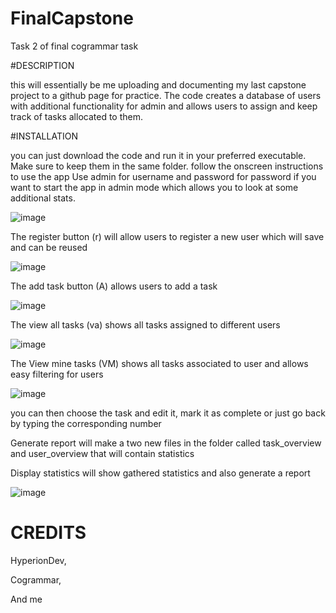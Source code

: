 # FinalCapstone

Task 2 of final cogrammar task 

#DESCRIPTION 

this will essentially be me uploading and documenting my last capstone project to a github page for practice. The code creates a database of users with additional functionality for admin and allows users to assign and keep track of tasks allocated to them.

#INSTALLATION 

you can just download the code and run it in your preferred executable. Make sure to keep them in the same folder. 
follow the onscreen instructions to use the app 
Use admin for username and password for password if you want to start the app in admin mode which allows you to look at some additional stats. 

![image](https://github.com/T-yz/FinalCapstone/assets/153387172/d5e6b86c-6c8a-4160-bf18-b3c984099f07)

The register button (r) will allow users to register a new user which will save and can be reused 

![image](https://github.com/T-yz/FinalCapstone/assets/153387172/ac71f84d-7e33-4607-bcc4-e120ab612190)

The add task button (A) allows users to add a task 

![image](https://github.com/T-yz/FinalCapstone/assets/153387172/dbdd5c8c-cb04-48ec-ad92-162113f77e3c)

The view all tasks (va) shows all tasks assigned to different users 

![image](https://github.com/T-yz/FinalCapstone/assets/153387172/84129754-dccd-4442-9d4e-633a7c22a4cb)

The View mine tasks (VM) shows all tasks associated to user and allows easy filtering for users 

![image](https://github.com/T-yz/FinalCapstone/assets/153387172/4c20ca3e-1250-45ad-9d53-b6a7e9e17479)

you can then choose the task and edit it, mark it as complete or just go back by typing the corresponding number 

Generate report will make a two new files in the folder called task_overview and user_overview that will contain statistics 

Display statistics will show gathered statistics and also generate a report

![image](https://github.com/T-yz/FinalCapstone/assets/153387172/4f235411-91b9-4860-a324-a138ce20e351)


# CREDITS 
HyperionDev,

Cogrammar, 

And me 
